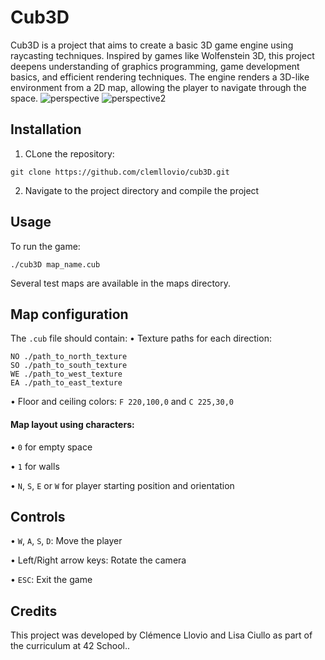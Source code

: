 # Cub3D
Cub3D is a project that aims to create a basic 3D game engine using raycasting techniques. Inspired by games like Wolfenstein 3D, this project deepens understanding of graphics programming, game development basics, and efficient rendering techniques. The engine renders a 3D-like environment from a 2D map, allowing the player to navigate through the space.
![perspective](https://github.com/user-attachments/assets/c9f8eb34-8f34-4ab2-acc5-62db5edee36e)
![perspective2](https://github.com/user-attachments/assets/8c7e28f4-4b2a-4d8a-8cb1-aa226a8cf53d)

## Installation
1. CLone the repository:
```
git clone https://github.com/clemllovio/cub3D.git
```
2. Navigate to the project directory and compile the project
 ## Usage 
 To run the game:
 ```
./cub3D map_name.cub
```
Several test maps are available in the maps directory.

## Map configuration
The `.cub` file should contain:
• Texture paths for each direction:
```
NO ./path_to_north_texture
SO ./path_to_south_texture
WE ./path_to_west_texture
EA ./path_to_east_texture
```

• Floor and ceiling colors: `F 220,100,0` and `C 225,30,0`

#### Map layout using characters:
  
  • `0` for empty space
  
  • `1` for walls
  
  • `N`, `S`, `E` or `W` for player starting position and orientation

## Controls
• `W`, `A`, `S`, `D`: Move the player

• Left/Right arrow keys: Rotate the camera

• `ESC`: Exit the game

## Credits
This project was developed by Clémence Llovio and Lisa Ciullo as part of the curriculum at 42 School..
